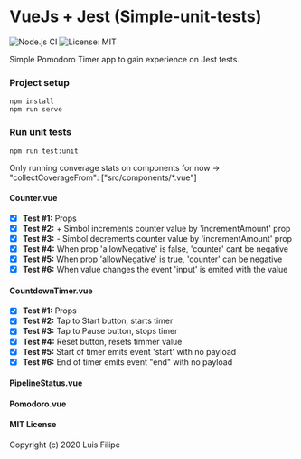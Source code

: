 
# VueJs + Jest (Simple-unit-tests)

![Node.js CI](https://github.com/lrgfilipe/vue-jest-unit-tests/workflows/Node.js%20CI/badge.svg)
![License: MIT](https://img.shields.io/badge/License-MIT-green.svg)


Simple Pomodoro Timer app to gain experience on Jest tests.


### Project setup
```
npm install
npm run serve
```

### Run unit tests
```
npm run test:unit
```
Only running converage stats on components for now -> "collectCoverageFrom": ["src/components/*.vue"]

#### Counter.vue
 - [X] **Test #1:** Props
 - [X] **Test #2:** + Simbol increments counter value by 'incrementAmount' prop
 - [X] **Test #3:** - Simbol decrements counter value by 'incrementAmount' prop
 - [X] **Test #4:** When prop 'allowNegative' is false, 'counter' cant be negative
 - [X] **Test #5:** When prop 'allowNegative' is true, 'counter' can be negative
 - [X] **Test #6:** When value changes the event 'input' is emited with the value

#### CountdownTimer.vue
- [X] **Test #1:** Props
- [X] **Test #2:** Tap to Start button, starts timer
- [X] **Test #3:** Tap to Pause button, stops timer
- [X] **Test #4:** Reset button, resets timmer value
- [X] **Test #5:** Start of timer emits event 'start' with no payload
- [X] **Test #6:** End of timer emits event "end" with no payload

#### PipelineStatus.vue

#### Pomodoro.vue


#### MIT License

Copyright (c) 2020 Luis Filipe
